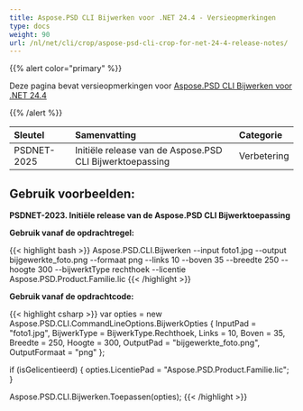 ```yaml
---
title: Aspose.PSD CLI Bijwerken voor .NET 24.4 - Versieopmerkingen
type: docs
weight: 90
url: /nl/net/cli/crop/aspose-psd-cli-crop-for-net-24-4-release-notes/
---
```


{{% alert color="primary" %}}

Deze pagina bevat versieopmerkingen voor [Aspose.PSD CLI Bijwerken voor .NET 24.4](https://www.nuget.org/packages/Aspose.PSD.CLI.Crop/)

{{% /alert %}}

| **Sleutel**  | **Samenvatting**                                   | **Categorie** |
|:------------|:---------------------------------------------------|:-------------|
| PSDNET-2025 | Initiële release van de Aspose.PSD CLI Bijwerktoepassing |  Verbetering |


## **Gebruik voorbeelden:**

**PSDNET-2023. Initiële release van de Aspose.PSD CLI Bijwerktoepassing**

**Gebruik vanaf de opdrachtregel:**

{{< highlight bash >}}
Aspose.PSD.CLI.Bijwerken --input foto1.jpg --output bijgewerkte_foto.png --formaat png --links 10 --boven 35 --breedte 250 --hoogte 300 --bijwerktType rechthoek --licentie Aspose.PSD.Product.Familie.lic
{{< /highlight >}}

**Gebruik vanaf de opdrachtcode:**

{{< highlight csharp >}}
var opties = new Aspose.PSD.CLI.CommandLineOptions.BijwerkOpties
{
    InputPad = "foto1.jpg",
    BijwerkType = BijwerkType.Rechthoek,
    Links = 10,
    Boven = 35,
    Breedte = 250,
    Hoogte = 300,
    OutputPad = "bijgewerkte_foto.png",
    OutputFormaat = "png"
};


if (isGelicentieerd)
{
    opties.LicentiePad = "Aspose.PSD.Product.Familie.lic";
}

Aspose.PSD.CLI.Bijwerken.Toepassen(opties);
{{< /highlight >}}
